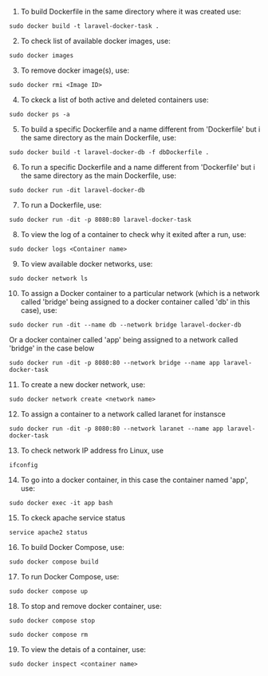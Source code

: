 1. To build Dockerfile in the same directory where it was created use:
```
sudo docker build -t laravel-docker-task .
```

2. To check list of available docker images, use:
```
sudo docker images
```

3. To remove docker image(s), use:
```
sudo docker rmi <Image ID>
```

4. To ckeck a list of both active and deleted containers use:
```
sudo docker ps -a
```

5. To build a specific Dockerfile and a name different from 'Dockerfile' but i the same directory as the main Dockerfile, use:
```
sudo docker build -t laravel-docker-db -f dbDockerfile .
```

6. To run a specific Dockerfile and a name different from 'Dockerfile' but i the same directory as the main Dockerfile, use:
```
sudo docker run -dit laravel-docker-db
```

7. To run a Dockerfile, use:
```
sudo docker run -dit -p 8080:80 laravel-docker-task
```

8. To view the log of a container to check why it exited after a run, use:
```
sudo docker logs <Container name>
```

9. To view available docker networks, use:
```
sudo docker network ls
```

10. To assign a Docker container to a particular network (which is a network called 'bridge' being assigned to a docker container called 'db' in this case), use:
```
sudo docker run -dit --name db --network bridge laravel-docker-db
```
Or a docker container called 'app' being assigned to a network called 'bridge' in the case below
```
sudo docker run -dit -p 8080:80 --network bridge --name app laravel-docker-task
```

11. To create a new docker network, use:
```
sudo docker network create <network name>
```

12. To assign a container to a network called laranet for instansce
```
sudo docker run -dit -p 8080:80 --network laranet --name app laravel-docker-task
```

13. To check network IP address fro Linux, use
```
ifconfig
```

14. To go into a docker container, in this case the container named 'app', use:
```
sudo docker exec -it app bash
```

15. To ckeck apache service status
```
service apache2 status
```

16. To build Docker Compose, use:
```
sudo docker compose build
```

17. To run Docker Compose, use:
```
sudo docker compose up
```

18. To stop and remove docker container, use:
```
sudo docker compose stop
```
```
sudo docker compose rm
```

19. To view the detais of a container, use:
```
sudo docker inspect <container name>
```
